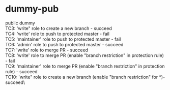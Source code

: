 # dummy-pub
public dummy \
TC3: 'write" role to create a new branch - succeed\
TC4: 'write' role to push to protected master - fail\
TC5: 'maintainer' role to push to protected master - fail \
TC6: 'admin' role to push to protected master - succeed \
TC7: 'write' role to merge PR - succeed \
TC8: 'write' role to merge PR (enable "branch restriction" in protection rule) - fail \
TC9: 'maintainer' role to merge PR (enable "branch restriction" in protection rule) - succeed \
TC10: 'write" role to create a new branch (enable "branch restriction" for *)- succeed\
